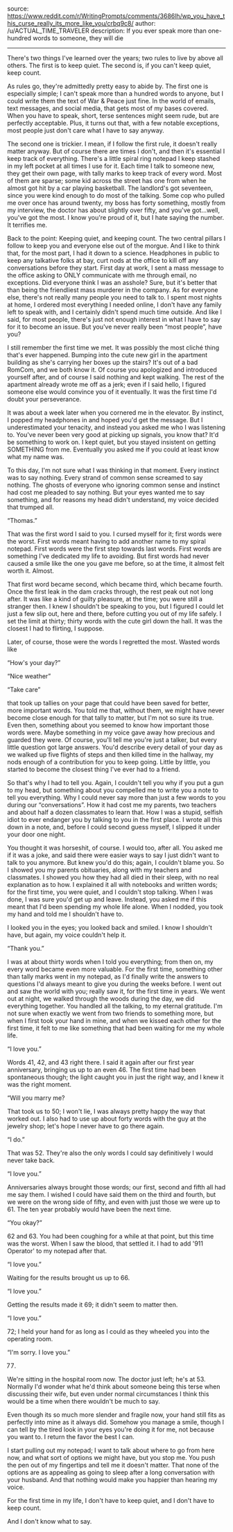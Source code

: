 source: https://www.reddit.com/r/WritingPrompts/comments/3686lh/wp_you_have_this_curse_really_its_more_like_you/crbq9c8/
author: /u/ACTUAL_TIME_TRAVELER
description: If you ever speak more than one-hundred words to someone, they will die

---

There's two things I've learned over the years; two rules to live by above all others. The first is to keep quiet. The second is, if you can't keep quiet, keep count.

As rules go, they're admittedly pretty easy to abide by. The first one is especially simple; I can't speak more than a hundred words to anyone, but I could write them the text of War & Peace just fine. In the world of emails, text messages, and social media, that gets most of my bases covered. When you have to speak, short, terse sentences might seem rude, but are perfectly acceptable. Plus, it turns out that, with a few notable exceptions, most people just don't care what I have to say anyway.

The second one is trickier. I mean, if I follow the first rule, it doesn't really matter anyway. But of course there are times I don't, and then it's essential I keep track of everything. There's a little spiral ring notepad I keep stashed in my left pocket at all times I use for it. Each time I talk to someone new, they get their own page, with tally marks to keep track of every word. Most of them are sparse; some kid across the street has one from when he almost got hit by a car playing basketball. The landlord's got seventeen, since you were kind enough to do most of the talking. Some cop who pulled me over once has around twenty, my boss has forty something, mostly from my interview, the doctor has about slightly over fifty, and you've got...well, you've got the most. I know you're proud of it, but I hate saying the number. It terrifies me.

Back to the point: Keeping quiet, and keeping count. The two central pillars I follow to keep you and everyone else out of the morgue. And I like to think that, for the most part, I had it down to a science. Headphones in public to keep any talkative folks at bay, curt nods at the office to kill off any conversations before they start. First day at work, I sent a mass message to the office asking to ONLY communicate with me through email, no exceptions. Did everyone think I was an asshole? Sure, but it's better that than being the friendliest mass murderer in the company. As for everyone else, there's not really many people you need to talk to. I spent most nights at home, I ordered most everything I needed online, I don't have any family left to speak with, and I certainly didn't spend much time outside. And like I said, for most people, there's just not enough interest in what I have to say for it to become an issue. But you've never really been “most people”, have you?

I still remember the first time we met. It was possibly the most cliché thing that's ever happened. Bumping into the cute new girl in the apartment building as she's carrying her boxes up the stairs? It's out of a bad RomCom, and we both know it. Of course you apologized and introduced yourself after, and of course I said nothing and kept walking. The rest of the apartment already wrote me off as a jerk; even if I said hello, I figured someone else would convince you of it eventually. It was the first time I'd doubt your perseverance.

It was about a week later when you cornered me in the elevator. By instinct, I popped my headphones in and hoped you'd get the message. But I underestimated your tenacity, and instead you asked me who I was listening to. You've never been very good at picking up signals, you know that? It'd be something to work on. I kept quiet, but you stayed insistent on getting SOMETHING from me. Eventually you asked me if you could at least know what my name was.

To this day, I'm not sure what I was thinking in that moment. Every instinct was to say nothing. Every strand of common sense screamed to say nothing. The ghosts of everyone who ignoring common sense and instinct had cost me pleaded to say nothing. But your eyes wanted me to say something, and for reasons my head didn't understand, my voice decided that trumped all.

“Thomas.”

That was the first word I said to you. I cursed myself for it; first words were the worst. First words meant having to add another name to my spiral notepad. First words were the first step towards last words. First words are something I've dedicated my life to avoiding. But first words had never caused a smile like the one you gave me before, so at the time, it almost felt worth it. Almost.

That first word became second, which became third, which became fourth. Once the first leak in the dam cracks through, the rest peak out not long after. It was like a kind of guilty pleasure, at the time; you were still a stranger then. I knew I shouldn't be speaking to you, but I figured I could let just a few slip out, here and there, before cutting you out of my life safely. I set the limit at thirty; thirty words with the cute girl down the hall. It was the closest I had to flirting, I suppose.

Later, of course, those were the words I regretted the most. Wasted words like

“How's your day?”

“Nice weather”

“Take care”

that took up tallies on your page that could have been saved for better, more important words. You told me that, without them, we might have never become close enough for that tally to matter, but I'm not so sure its true. Even then, something about you seemed to know how important those words were. Maybe something in my voice gave away how precious and guarded they were. Of course, you'll tell me you're just a talker, but every little question got large answers. You'd describe every detail of your day as we walked up five flights of steps and then killed time in the hallway, my nods enough of a contribution for you to keep going. Little by little, you started to become the closest thing I've ever had to a friend.

So that's why I had to tell you. Again, I couldn't tell you why if you put a gun to my head, but something about you compelled me to write you a note to tell you everything. Why I could never say more than just a few words to you during our “conversations”. How it had cost me my parents, two teachers and about half a dozen classmates to learn that. How I was a stupid, selfish idiot to ever endanger you by talking to you in the first place. I wrote all this down in a note, and, before I could second guess myself, I slipped it under your door one night.

You thought it was horseshit, of course. I would too, after all. You asked me if it was a joke, and said there were easier ways to say I just didn't want to talk to you anymore. But knew you'd do this; again, I couldn't blame you. So I showed you my parents obituaries, along with my teachers and classmates. I showed you how they had all died in their sleep, with no real explanation as to how. I explained it all with notebooks and written words; for the first time, you were quiet, and I couldn't stop talking. When I was done, I was sure you'd get up and leave. Instead, you asked me if this meant that I'd been spending my whole life alone. When I nodded, you took my hand and told me I shouldn't have to.

I looked you in the eyes; you looked back and smiled. I know I shouldn't have, but again, my voice couldn't help it.

“Thank you.”

I was at about thirty words when I told you everything; from then on, my every word became even more valuable. For the first time, something other than tally marks went in my notepad, as I'd finally write the answers to questions I'd always meant to give you during the weeks before. I went out and saw the world with you; really saw it, for the first time in years. We went out at night, we walked through the woods during the day, we did everything together. You handled all the talking, to my eternal gratitude. I'm not sure when exactly we went from two friends to something more, but when I first took your hand in mine, and when we kissed each other for the first time, it felt to me like something that had been waiting for me my whole life.

“I love you.”

Words 41, 42, and 43 right there. I said it again after our first year anniversary, bringing us up to an even 46. The first time had been spontaneous though; the light caught you in just the right way, and I knew it was the right moment.

“Will you marry me?

That took us to 50; I won't lie, I was always pretty happy the way that worked out. I also had to use up about forty words with the guy at the jewelry shop; let's hope I never have to go there again.

“I do.”

That was 52. They're also the only words I could say definitively I would never take back.

“I love you.”

Anniversaries always brought those words; our first, second and fifth all had me say them. I wished I could have said them on the third and fourth, but we were on the wrong side of fifty, and even with just those we were up to 61. The ten year probably would have been the next time.

“You okay?”

62 and 63. You had been coughing for a while at that point, but this time was the worst. When I saw the blood, that settled it. I had to add '911 Operator' to my notepad after that.

“I love you.”

Waiting for the results brought us up to 66.

“I love you.”

Getting the results made it 69; it didn't seem to matter then.

“I love you.”

72; I held your hand for as long as I could as they wheeled you into the operating room.

“I'm sorry. I love you.”

77.

We're sitting in the hospital room now. The doctor just left; he's at 53. Normally I'd wonder what he'd think about someone being this terse when discussing their wife, but even under normal circumstances I think this would be a time when there wouldn't be much to say.

Even though its so much more slender and fragile now, your hand still fits as perfectly into mine as it always did. Somehow you manage a smile, though I can tell by the tired look in your eyes you're doing it for me, not because you want to. I return the favor the best I can.

I start pulling out my notepad; I want to talk about where to go from here now, and what sort of options we might have, but you stop me. You push the pen out of my fingertips and tell me it doesn't matter. That none of the options are as appealing as going to sleep after a long conversation with your husband. And that nothing would make you happier than hearing my voice.

For the first time in my life, I don't have to keep quiet, and I don't have to keep count.

And I don't know what to say.

